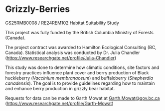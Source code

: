 # Grizzly-Berries
GS25RMB0008 / RE24REM102 Habitat Suitability Study

This project was fully funded by the British Columbia Ministry of Forests (Canada).

The project contract was awarded to Hamilton Ecological Consulting (BC, Canada).
Statistical analysis was conducted by Dr. Julia Chandler
(https://www.researchgate.net/profile/Julia-Chandler)

This study was done to determine how climatic conditions, site factors and forestry practices influence plant cover and berry production of Black huckleberry (_Vaccinium membranaceum_) and buffaloberry (_Shepherdia canadensis_). The goal is to provide guidelines regarding how to maintain and enhance berry production in grizzly bear habitat.

Requests for data can be made to Garth Mowat at Garth.Mowat@gov.bc.ca
(https://www.researchgate.net/profile/Garth-Mowat)
